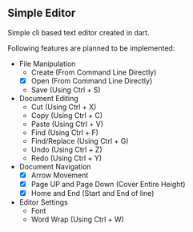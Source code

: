 Simple Editor
-------------

Simple cli based text editor created in dart.

Following features are planned to be implemented:
- File Manipulation
	- Create (From Command Line Directly)
	- [x] Open (From Command Line Directly) 
	- Save (Using Ctrl + S)
- Document Editing
	- Cut (Using Ctrl + X)
	- Copy (Using Ctrl + C)
	- Paste (Using Ctrl + V)
	- Find	(Using Ctrl + F)
	- Find/Replace (Using Ctrl + G)
	- Undo (Using Ctrl + Z)
	- Redo (Using Ctrl + Y)
- Document Navigation
	- [x] Arrow Movement
	- [x] Page UP and Page Down (Cover Entire Height)
	- [x] Home and End (Start and End of line)
- Editor Settings
	- Font
	- Word Wrap (Using Ctrl + W)


